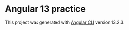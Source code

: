 # Angular 13 practice

This project was generated with [Angular CLI](https://github.com/angular/angular-cli) version 13.2.3.



